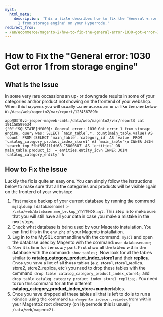 ```yaml
---
myst:
  html_meta:
    description: 'This article describes how to fix the "General error: 1030 Got error
      1 from storage engine" on your Hypernode.'
redirect_from:
- /en/ecommerce/magento-2/how-to-fix-the-general-error-1030-got-error-1-from-storage-engine/
---
```


<!-- source: https://support.hypernode.com/en/ecommerce/magento-2/how-to-fix-the-general-error-1030-got-error-1-from-storage-engine/ -->

# How to Fix the "General error: 1030 Got error 1 from storage engine"

## What Is the Issue

In some very rare occassions an up- or downgrade results in some of your categories and/or product not showing on the frontend of your webshop. When this happens you will usually come across an error like the one below in `/data/web/magento2/var/report/1234567890`:

```nginx
app@83f0vz-jesper-magweb-cmbl:/data/web/magento2/var/report$ cat 191158599534
{"0":"SQLSTATE[HY000]: General error: 1030 Got error 1 from storage engine, query was: SELECT `main_table`.*, count(main_table.value) AS `count` FROM (SELECT `main_table`.`category_id` AS `value` FROM `catalog_category_product_index_store1` AS `main_table`\n INNER JOIN `search_tmp_5fbf5581f1df68_75800387` AS `entities` ON main_table.product_id  = entities.entity_id\n INNER JOIN `catalog_category_entity` A
```

## How to Fix the Issue

Luckily the fix is quite an easy one. You can simply follow the instructions below to make sure that all the categories and products will be visible again on the frontend of your webshop:

1. First make a backup of your current database by running the command `mysqldump [databasename] > /data/web/databasename_backup_YYYYMMDD.sql`. This step is to make sure that you will still have all your data in case you make a mistake in the next steps.
1. Check what database is being used by your Magento installation. You can find this in the `env.php` of your Magento installation.
1. Log in to the MySQL commandline with the command: `mysql` and open the database used by Magento with the command: `use databasename;`
1. Now it is time for the *scary* part. First show all the tables within the database with the command: `show tables;`. Now look for all the tables similar to **catalog_category_product_index_store1** and their **replica**. Once you have a list of all these tables (e.g. store1, store1_replica, store2, store2_replica, etc.) you need to drop these tables with the command: `drop table catalog_category_product_index_store1;` and `drop table catalog_category_product_index_store1_replica;`. You need to run this command for all the different **catalog_category_product_index_store**+**number**tables.
1. Once you have dropped all these tables all that is left to do is to run a reindex using the command `bin/magento indexer:reindex` from within your Magento2 root directory (on Hypernode this is usually `/data/web/magento2)`.
